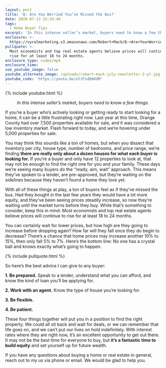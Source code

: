 ```yaml
---
layout: post
title: 'Q: Are You Worried You’ve Missed the Bus?'
date: 2020-07-13 15:24:49
tags:
  - Home Buyer Tips
excerpt: 'In this intense seller’s market, buyers need to know a few things.'
enclosure: >-
  https://vyralmarketing.s3.amazonaws.com/Robert+Mack/Q-+Are+You+Worried+Youve+Missed+the+Bus_.mp4
pullquote: >-
  Most economists and top real estate agents believe prices will continue to
  rise for at least 18 to 24 months.
enclosure_type: video/mp4
enclosure_time:
use_youtube_image: false
youtube_alternate_image: /uploads/robert-mack-july-newsletter-2-yt.jpg
youtube_code: 'https://youtu.be/nl3fsdQmKUM'
---
```


{% include youtube.html %}

<p style="text-align: center;"><em>In this intense seller’s market, buyers need to know a few things.</em></p>

If you’re a buyer who’s actively looking or getting ready to start looking for a home, it can be a little frustrating right now. Last year at this time, Orange County had over 7,500 properties available for sale, and it was considered a low inventory market. Flash forward to today, and we’re hovering under 5,000 properties for sale.&nbsp;

You may think this sounds like a ton of homes, but when you dissect that inventory per city, house type, number of bedrooms, and price range, we’re finding **there are really only about a dozen houses for what each buyer is looking for.** If you’re a buyer and only have 12 properties to look at, that may not be enough to find the right one for you and your family. These days we’re seeing many buyers do the “ready, aim, wait” approach. This means they’ve spoken to a lender, are pre-approved, but they’re waiting on the sidelines because they haven’t found a home they love yet.&nbsp;

With all of these things at play, a ton of buyers feel as if they’ve missed the bus. Had they bought in the last few years they would have a lot more equity, and they’ve been seeing prices steadily increase, so now they’re waiting until the market turns before they buy. While that’s something to consider, keep this in mind: Most economists and top real estate agents believe prices will continue to rise for at least 18 to 24 months.&nbsp;

You can certainly wait for lower prices, but how high are they going to increase before dropping again? How far will they fall once they do begin to decrease? There’s a chance that home prices may increase another 10% to 15%, then only fall 5% to 7%. Here’s the bottom line: No one has a crystal ball and knows exactly what’s going to happen.&nbsp;

{% include pullquote.html %}

So here’s the best advice I can give to any buyer:

**1\. Be prepared.** Speak to a lender, understand what you can afford, and know the kind of loan you’ll be applying for.

**2\. Work with an agent.** Know the type of house you’re looking for.

**3\. Be flexible.&nbsp;**

**4\. Be patient.&nbsp;**

These four things together will put you in a position to find the right property. We could all sit back and wait for deals, or we can remember that life goes on, and we can’t put our lives on hold indefinitely. With interest rates where they are right now, it’s an excellent opportunity to get out there. It may not be the best time for everyone to buy, but **it’s a fantastic time to build equity** and set yourself up for future wealth.&nbsp;

If you have any questions about buying a home or real estate in general, reach out to my us via phone or email. We would be glad to help you.